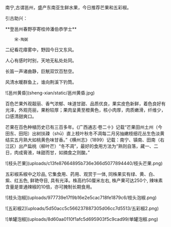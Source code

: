 南宁,古谓邕州，盛产东南亚生鲜水果，今日推荐芒果和五彩椒。

引古助兴：

\*\*登邕州春野亭寄桂帅潘伯恭学士\*\*

```
    宋·陶弼
```

二纪看花瘴雾中，野园今日又东风。

人心有感时时别，天地无私处处同。

长笛一声诸曲静，巨觥双饮百愁空。

风清水暖群鱼上，谁向荆溪下钓筒。

!\[邕州黄昏\]\(sheng-xian/static/邕州黄昏.jpg\)

百色芒果外观靓丽、香气浓郁、味道甘甜、品质优良，果实皮色新鲜，着色良好有光泽，外观亮丽，果粉较厚；果肉呈黄至橙黄色，核小肉厚，肉质嫩滑，纤维少，口感清甜爽口。

芒果在百色种植历史已有三百多年。《广西通志·卷二十》记载“芒果田州土州（今田东、田阳）出树扶疎（shū）直上枝叶秋冬不凋每二月另抽嫩枝细花丛生色淡黄结实五月熟大如桃黄色味甘香。”《横州志》（1899）记载：南宁、镇南、田南（右江区）出产扁桃（柳叶芒）“冬不凋”，最好的食用方法为“熟则自落，藏一、二日，肉成膏液，味甜而甘，如摘食之则酸。”

!\[枝头芒果\]\(uploads/c13fe87664895b736e366d5077894440/枝头芒果.png\)

五彩椒系椒中之珍品, 它集食用、药用、观赏于一体, 同株果实有绿、黄、白、紫、红五色, 鲜艳夺目, 具有光泽。株高约50厘米左右, 株产果可达250个, 辣味素含量是普通辣椒的10倍，亦可腌制长期食用。

!\[枝头泡椒\]\(uploads/977739e17f9b16e2e5cac718fe1879c6/枝头泡椒.png\)

!\[五彩椒2\]\(uploads/5d50acc5c566237887305d06cc7d5513/五彩椒2.png\)

!\[单罐泡椒\]\(uploads/8d60aa0110f1afc5d695903f5c9cad99/单罐泡椒.png\)

